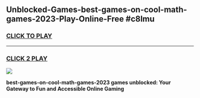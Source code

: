 
## Unblocked-Games-best-games-on-cool-math-games-2023-Play-Online-Free #c8lmu
<h3>
<a href="https://us.freeplayer.one?title=best-games-on-cool-math-games-2023&ref=10M">CLICK TO PLAY</a></h3>
<hr>

<h3>
<a href="https://us.freeplayer.one?title=best-games-on-cool-math-games-2023&ref=10M">CLICK 2 PLAY</a>
  
</h3>

<a href="https://us.freeplayer.one?title=best-games-on-cool-math-games-2023&ref=10M"><img src="https://clearcache.store/games.png"></a>


**best-games-on-cool-math-games-2023 games unblocked: Your Gateway to Fun and Accessible Online Gaming**
